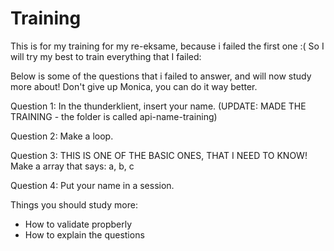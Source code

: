 # Training
This is for my training for my re-eksame, because i failed the first one :(
So I will try my best to train everything that I failed:

Below is some of the questions that i failed to answer, and will now study more about!
Don't give up Monica, you can do it way better.

Question 1:
In the thunderklient, insert your name. 
(UPDATE: MADE THE TRAINING - the folder is called api-name-training)

Question 2:
Make a loop.

Question 3: THIS IS ONE OF THE BASIC ONES, THAT I NEED TO KNOW!
Make a array that says: a, b, c 

Question 4:
Put your name in a session.


Things you should study more:

- How to validate propberly
- How to explain the questions
